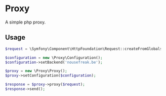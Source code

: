 Proxy
=====

A simple php proxy.

## Usage
```php
$request = \Symfony\Component\HttpFoundation\Request::createFromGlobals();

$configuration = new \Proxy\Configuration();
$configuration->setBackend('nousefreak.be');

$proxy = new \Proxy\Proxy();
$proxy->setConfiguration($configuration);

$response = $proxy->proxy($request);
$response->send();
```